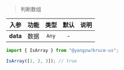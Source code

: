 > 判断数组

入参|功能|类型|默认|说明
:-:|:-:|:-:|:-:|-
**data**|数据|`Any`|-

```js
import { IsArray } from "@yangzw/bruce-us";

IsArray([1, 2, 3]); // true
```